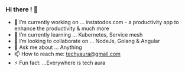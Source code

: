 ### Hi there ! 👋

<!--
**techyaura/techyaura** is a ✨ _special_ ✨ repository because its `README.md` (this file) appears on your GitHub profile.
-->
- 🔭 I’m currently working on ... instatodos.com - a productivity app to enhance the productivity & much more 
- 🌱 I’m currently learning ... Kubernetes, Service mesh
- 👯 I’m looking to collaborate on ... NodeJs, Golang & Angular
- 💬 Ask me about ... Anything
- 📫 How to reach me: techyaura@gmail.com
- ⚡ Fun fact: ...Everywhere is tech aura
